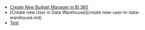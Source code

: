 
- [Create New Budget Manager in BI 360](create-new-budget-manager-in-bi-360.md)
- [Create new User in Data Warehouse](create new-user-in-data-warehouse.md)
- [Test](test.md)
